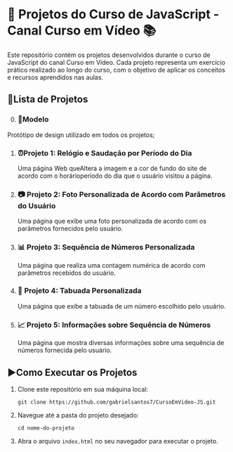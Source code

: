 # 🚀 Projetos do Curso de JavaScript - Canal Curso em Vídeo 📚

Este repositório contém os projetos desenvolvidos durante o curso de JavaScript do canal Curso em Vídeo. Cada projeto representa um exercício prático realizado ao longo do curso, com o objetivo de aplicar os conceitos e recursos aprendidos nas aulas.

## 📌Lista de Projetos

0. ### 🧩Modelo

Protótipo de design utilizado em todos os projetos;

1. ### ⏰Projeto 1: Relógio e Saudação por Período do Dia

   Uma página Web queAltera a imagem e a cor de fundo do site de acordo com o horárioperíodo do dia que o usuário visitou a página.
2. ### 📷 Projeto 2: Foto Personalizada de Acordo com Parâmetros do Usuário

   Uma página que exibe uma foto personalizada de acordo com os parâmetros fornecidos pelo usuário.
3. ### 📊 Projeto 3: Sequência de Números Personalizada

   Uma página que realiza uma contagem numérica de acordo com parâmetros recebidos do usuário.
4. ### 🧮 Projeto 4: Tabuada Personalizada

   Uma página que exibe a tabuada de um número escolhido pelo usuário.
5. ### 📈 Projeto 5: Informações sobre Sequência de Números

   Uma página que mostra diversas informações sobre uma sequência de números fornecida pelo usuário.

## ▶Como Executar os Projetos

1. Clone este repositório em sua máquina local:

   ```
   git clone https://github.com/gabrielsantos7/CursoEmVideo-JS.git
   ```
2. Navegue até a pasta do projeto desejado:

   ```
   cd nome-do-projeto
   ```
3. Abra o arquivo `index.html` no seu navegador para executar o projeto.
